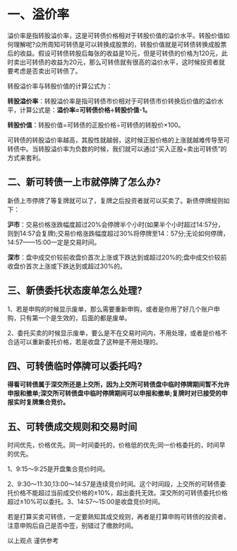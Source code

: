 # 一、溢价率

溢价率是指转股溢价率，这是可转债价格相对于转股价值的溢价水平。转股价值如何理解呢?众所周知可转债是可以转换成股票的，转股价值就是可转债转换成股票后的收益。假设可转债转股后每张的收益是10元，但是可转债的价格为120元，此时卖出可转债的收益为20元，那么可转债就有很高的溢价水平，这时候投资者就要考虑是否卖出可转债了。

转股溢价率与转股价值的计算公式为：

**转股溢价率**：转股溢价率是指可转债市价相对于可转债市价转换后价值的溢价水平，计算公式是：**溢价率=可转债价格÷转股价值-1。**

**转股价值**：转股价值=可转债的正股价格÷可转债的转股价×100。

可转债的转股溢价率越高，其股性就越弱，这时候正股价格的上涨就越难传导至可转债中。当转股溢价率为负数的时候，我们就可以通过“买入正股+卖出可转债”的方式来套利。

## 二、新可转债一上市就停牌了怎么办?

新债上市停牌了等复牌就可以了，复牌之后投资者就可以买卖了。新债停牌规则如下：

**沪市**：交易价格涨跌幅度超过20%会停牌半个小时(如果半个小时超过14:57分，则到14:57会复牌);交易价格涨跌幅度超过30%将停牌至14：57分;无论如何停牌，14:57——15:00一定是交易时间。

**深市**：盘中成交价较前收盘价首次上涨或下跌达到或超过20%的;盘中成交价较前收盘价首次上涨或下跌达到或超过30%的。

## 三、新债委托状态废单怎么处理?

1、若是申购的时候显示废单，那么需要重新申购，或者是你用了好几个账户申购，只有第一个是生效的，后面的都是废单。

2、委托买卖的时候显示废单，要么是不在交易时间内，不用处理，或者是价格不合适可以重新委托价格，若是收盘了这种是不用处理的。

## 四、可转债临时停牌可以委托吗?

**得看可转债属于深交所还是上交所，因为上交所可转债盘中临时停牌期间暂不允许申报和撤单;深交所可转债盘中临时停牌期间可以申报和撤单;复牌时对已接受的申报实时复牌集合竞价。**

## 五、可转债成交规则和交易时间

时间优先，价格优先。同一时间委托的，价格低的优先;同一价格委托的，时间早的优先。

1、9:15～9:25是开盘集合竞价时间。

2、9:30～11:30,13:00～14:57是连续竞价时间。这个时间段，上交所的可转债委托价格不能超过当前成交价格的±10%，超出委托无效。深交所的可转债委托价格超过±10%可以委托。3、14:57～15:00是收盘竞价时间。

若是打算买卖可转债，一定要熟知其成交规则，再者是打算申购可转债的投资者，注意申购后自己是否中签，别错过了缴款时间。

以上观点 谨供参考
